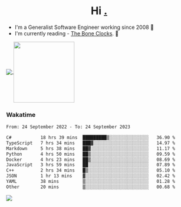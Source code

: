 <h1 align="center">Hi <a href="https://www.hackerrank.com/erasmosaraujo">.</a></h1>
 
- I'm a Generalist Software Engineer working  since 2008 🚀
- I'm currently reading - <a href="https://www.amazon.ca/Bone-Clocks-David-Mitchell/dp/0340921625">The Bone Clocks</a>. 📘
  
<p align="left">
  <a href="https://github.com/erasmosoares/github-readme-stats">
    <img
      align="center"
      src="https://github-readme-stats.vercel.app/api/top-langs/?username=erasmosoares&theme=radical&layout=compact"
    />
  </a>
  <a href="https://github.com/erasmosoares/github-readme-stats">
    <img
      align="center"
      height="165"
      src="https://github-readme-stats.vercel.app/api?username=erasmosoares&theme=radical&count_private=true&show_icons=true&custom_title=Github%20Status&hide=issues"
    />
  </a>
</p>

<!--
 ### Repo 
 
<p align="left">
 <a href="https://github.com/erasmosoares/github-readme-stats">
    <img
      align="center"
      height="165"
      src="https://github-readme-stats.vercel.app/api/pin?username=erasmosoares&repo=sample-node&title_color=fff&icon_color=f9f9f9&text_color=9f9f9f&bg_color=151515"
    />
  </a>
  <a href="https://github.com/erasmosoares/github-readme-stats">
    <img
      align="center"
      height="165"
      src="https://github-readme-stats.vercel.app/api/pin?username=erasmosoares&repo=sample-node&title_color=fff&icon_color=f9f9f9&text_color=9f9f9f&bg_color=151515"
    />
  </a>
</p>
-->

 ### Wakatime 

<!--START_SECTION:waka-->

```txt
From: 24 September 2022 - To: 24 September 2023

C#           18 hrs 39 mins  █████████▒░░░░░░░░░░░░░░░   36.90 %
TypeScript   7 hrs 34 mins   ███▓░░░░░░░░░░░░░░░░░░░░░   14.97 %
Markdown     5 hrs 38 mins   ██▓░░░░░░░░░░░░░░░░░░░░░░   11.17 %
Python       4 hrs 50 mins   ██▒░░░░░░░░░░░░░░░░░░░░░░   09.59 %
Docker       4 hrs 23 mins   ██▒░░░░░░░░░░░░░░░░░░░░░░   08.69 %
JavaScript   3 hrs 59 mins   ██░░░░░░░░░░░░░░░░░░░░░░░   07.89 %
C++          2 hrs 34 mins   █▒░░░░░░░░░░░░░░░░░░░░░░░   05.10 %
JSON         1 hr 13 mins    ▓░░░░░░░░░░░░░░░░░░░░░░░░   02.42 %
YAML         38 mins         ▒░░░░░░░░░░░░░░░░░░░░░░░░   01.28 %
Other        20 mins         ▒░░░░░░░░░░░░░░░░░░░░░░░░   00.68 %
```

<!--END_SECTION:waka-->

![](https://komarev.com/ghpvc/?username=erasmosoares&color=brightgreen)
